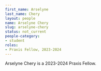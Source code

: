 ```yaml
---
first_name: Arselyne
last_name: Chery
layout: people
name: Arselyne Chery
slug: arselyne-chery
status: not_current
people-category:
- student
roles:
- Praxis Fellow, 2023-2024
---
```

Arselyne Chery is a 2023-2024 Praxis Fellow.